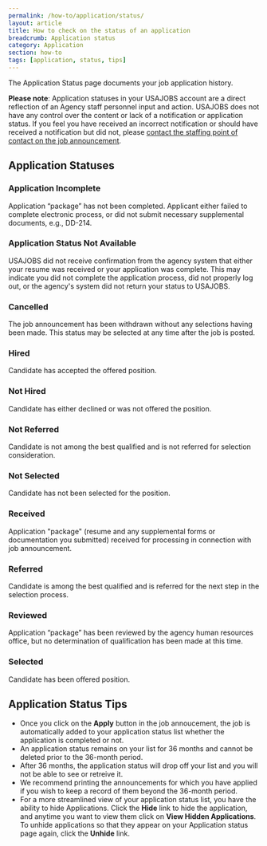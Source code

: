 ```yaml
---
permalink: /how-to/application/status/
layout: article
title: How to check on the status of an application
breadcrumb: Application status
category: Application
section: how-to
tags: [application, status, tips]
---
```


The Application Status page documents your job application history.

**Please note**: Application statuses in your USAJOBS account are a direct reflection of an Agency staff personnel input and action. USAJOBS does not have any control over the content or lack of a notification or application status. If you feel you have received an incorrect notification or should have received a notification but did not, please [contact the staffing point of contact on the job announcement](/how-to/application/agency/contact/).

## Application Statuses

### Application Incomplete

Application “package” has not been completed. Applicant either failed to complete electronic process, or did not submit necessary supplemental documents, e.g., DD-214.

### Application Status Not Available

USAJOBS did not receive confirmation from the agency system that either your resume was received or your application was complete. This may indicate you did not complete the application process, did not properly log out, or the agency's system did not return your status to USAJOBS.

### Cancelled

The job announcement has been withdrawn without any selections having been made. This status may be selected at any time after the job is posted.

### Hired

Candidate has accepted the offered position.

### Not Hired

Candidate has either declined or was not offered the position.

### Not Referred

Candidate is not among the best qualified and is not referred for selection consideration.

### Not Selected

Candidate has not been selected for the position.

### Received

Application "package" (resume and any supplemental forms or documentation you submitted) received for processing in connection with job announcement.

### Referred

Candidate is among the best qualified and is referred for the next step in the selection process.

### Reviewed

Application “package” has been reviewed by the agency human resources office, but no determination of qualification has been made at this time.

### Selected

Candidate has been offered position.

## Application Status Tips

* Once you click on the **Apply** button in the job annoucement, the job is automatically added to your application status list whether the application is completed or not.
* An application status remains on your list for 36 months and cannot be deleted prior to the 36-month period.
* After 36 months, the application status will drop off your list and you will not be able to see or retreive it.
* We recommend printing the announcements for which you have applied if you wish to keep a record of them beyond the 36-month period.
* For a more streamlined view of your application status list, you have the ability to hide Applications. Click the **Hide** link to hide the application, and anytime you want to view them click on **View Hidden Applications**. To unhide applications so that they appear on your Application status page again, click the **Unhide** link.